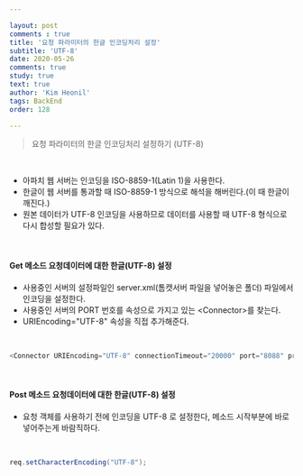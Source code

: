```yaml
---

layout: post
comments : true
title: '요청 파라미터의 한글 인코딩처리 설정'
subtitle: 'UTF-8'
date: 2020-05-26
comments: true
study: true
text: true
author: 'Kim Heonil'
tags: BackEnd
order: 128

---
```


> 요청 파라미터의 한글 인코딩처리 설정하기 (UTF-8)

<br>

- 아파치 웹 서버는 인코딩을 ISO-8859-1(Latin 1)을 사용한다.
- 한글이 웹 서버를 통과할 때 ISO-8859-1 방식으로 해석을 해버린다.(이 때 한글이 깨진다.)
- 원본 데이터가 UTF-8 인코딩을 사용하므로 데이터를 사용할 때 UTF-8 형식으로 다시 합성할 필요가 있다.

<br>

#### Get 메소드 요청데이터에 대한 한글(UTF-8) 설정

- 사용중인 서버의 설정파일인 server.xml(톰캣서버 파일을 넣어놓은 폴더) 파일에서 인코딩을 설정한다.
- 사용중인 서버의 PORT 번호를 속성으로 가지고 있는 &lt;Connector>를 찾는다.
- URIEncoding="UTF-8" 속성을 직접 추가해준다.

<br>

``` java
<Connector URIEncoding="UTF-8" connectionTimeout="20000" port="8088" protocol="HTTP/1.1" redirectPort="8443"/>
```

<br>

#### Post 메소드 요청데이터에 대한 한글(UTF-8) 설정

- 요청 객체를 사용하기 전에 인코딩을 UTF-8 로 설정한다, 메소드 시작부분에 바로 넣어주는게 바람직하다.

<br>

``` java
req.setCharacterEncoding("UTF-8");
```

<br><br>